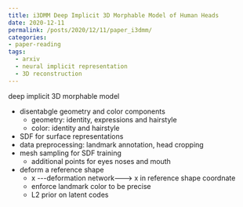 ```yaml
---
title: i3DMM Deep Implicit 3D Morphable Model of Human Heads
date: 2020-12-11
permalink: /posts/2020/12/11/paper_i3dmm/
categories:
- paper-reading
tags:
  - arxiv
  - neural implicit representation
  - 3D reconstruction
---
```


deep implicit 3D morphable model
- disentabgle geometry and color components
  - geometry: identity, expressions and hairstyle
  - color: identity and hairstyle
- SDF for surface representations
- data preprocessing: landmark annotation, head cropping
- mesh sampling for SDF training
  - additional points for eyes noses and mouth
- deform a reference shape
  - x ---deformation network---> x in reference shape coordnate
  - enforce landmark color to be precise
  - L2 prior on latent codes